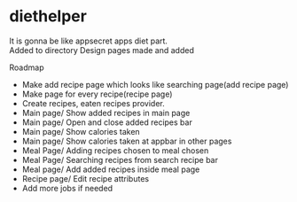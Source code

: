 # diethelper
  
It is gonna be like appsecret apps diet part.  
Added to directory
Design pages made and added


Roadmap

- Make add recipe page which looks like searching page(add recipe page)  
- Make page for every recipe(recipe page)  
- Create recipes, eaten recipes provider.  
- Main page/ Show added recipes in main page  
- Main page/ Open and close added recipes bar  
- Main page/ Show calories taken  
- Main page/ Show calories taken at appbar in other pages  
- Meal Page/ Adding recipes chosen to meal chosen  
- Meal Page/ Searching recipes from search recipe bar  
- Meal page/ Add added recipes inside meal page  
- Recipe page/ Edit recipe attributes  
- Add more jobs if needed  
